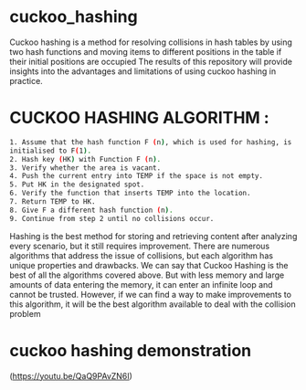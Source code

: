 # cuckoo_hashing
Cuckoo hashing is a method for resolving collisions in hash tables by using two hash functions and moving items to different positions in the table if their initial positions are occupied
The results of this repository will provide insights into the advantages and limitations of using cuckoo hashing in practice.


# CUCKOO HASHING ALGORITHM :
```bash
1. Assume that the hash function F (n), which is used for hashing, is
initialised to F(1).
2. Hash key (HK) with Function F (n).
3. Verify whether the area is vacant.
4. Push the current entry into TEMP if the space is not empty.
5. Put HK in the designated spot.
6. Verify the function that inserts TEMP into the location.
7. Return TEMP to HK.
8. Give F a different hash function (n).
9. Continue from step 2 until no collisions occur.
```

Hashing is the best method for storing and
retrieving content after analyzing every scenario, but it still requires
improvement. There are numerous algorithms that address the issue of
collisions, but each algorithm has unique properties and drawbacks. We
can say that Cuckoo Hashing is the best of all the algorithms covered
above. But with less memory and large amounts of data entering the
memory, it can enter an infinite loop and cannot be trusted. However, if
we can find a way to make improvements to this algorithm, it will be the
best algorithm available to deal with the collision problem

# cuckoo hashing demonstration
(https://youtu.be/QaQ9PAvZN6I)

